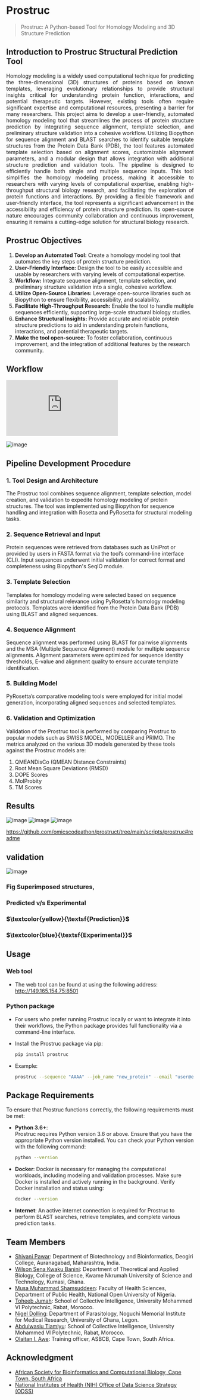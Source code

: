 # Prostruc
> Prostruc: A Python-based Tool for Homology Modeling and 3D Structure Prediction

## Introduction to Prostruc Structural Prediction Tool
<p align="justify"> Homology modeling is a widely used computational technique for predicting the three-dimensional (3D) structures of proteins based on known templates, leveraging evolutionary relationships to provide structural insights critical for understanding protein function, interactions, and potential therapeutic targets. However, existing tools often require significant expertise and computational resources, presenting a barrier for many researchers. This project aims to develop a user-friendly, automated homology modeling tool that streamlines the process of protein structure prediction by integrating sequence alignment, template selection, and preliminary structure validation into a cohesive workflow. Utilizing Biopython for sequence alignment and BLAST searches to identify suitable template structures from the Protein Data Bank (PDB), the tool features automated template selection based on alignment scores, customizable alignment parameters, and a modular design that allows integration with additional structure prediction and validation tools. The pipeline is designed to efficiently handle both single and multiple sequence inputs. This tool simplifies the homology modeling process, making it accessible to researchers with varying levels of computational expertise, enabling high-throughput structural biology research, and facilitating the exploration of protein functions and interactions. By providing a flexible framework and user-friendly interface, the tool represents a significant advancement in the accessibility and efficiency of protein structure prediction. Its open-source nature encourages community collaboration and continuous improvement, ensuring it remains a cutting-edge solution for structural biology research.</p>

## Prostruc Objectives
1. **Develop an Automated Tool:** Create a homology modeling tool that automates the key steps of protein structure prediction.
2. **User-Friendly Interface:** Design the tool to be easily accessible and usable by researchers with varying levels of computational expertise.
3. **Workflow:** Integrate sequence alignment, template selection, and preliminary structure validation into a single, cohesive workflow.
4. **Utilize Open-Source Libraries:** Leverage open-source libraries such as Biopython to ensure flexibility, accessibility, and scalability.
5. **Facilitate High-Throughput Research:** Enable the tool to handle multiple sequences efficiently, supporting large-scale structural biology studies.
6. **Enhance Structural Insights:** Provide accurate and reliable protein structure predictions to aid in understanding protein functions, interactions, and potential therapeutic targets.
7. **Make the tool open-source:** To foster collaboration, continuous improvement, and the integration of additional features by the research community.

## Workflow
![General Workflow](https://github.com/omicscodeathon/prostruct/blob/main/workflow/workflow.pdf)       
                    
                        

![image](https://github.com/omicscodeathon/prostruct/blob/main/workflow/workflow.png)

  

## Pipeline Development Procedure

### 1. Tool Design and Architecture
The Prostruc tool combines sequence alignment, template selection, model creation, and validation to expedite homology modeling of protein structures. The tool was implemented using Biopython for sequence handling and integration with Rosetta and PyRosetta for structural modeling tasks.

### 2. Sequence Retrieval and Input
Protein sequences were retrieved from databases such as UniProt or provided by users in FASTA format via the tool’s command-line interface (CLI). Input sequences underwent initial validation for correct format and completeness using Biopython's SeqIO module.

### 3. Template Selection
Templates for homology modeling were selected based on sequence similarity and structural relevance using PyRosetta's homology modeling protocols. Templates were identified from the Protein Data Bank (PDB) using BLAST and aligned sequences.

### 4. Sequence Alignment
Sequence alignment was performed using BLAST for pairwise alignments and the MSA (Multiple Sequence Alignment) module for multiple sequence alignments. Alignment parameters were optimized for sequence identity thresholds, E-value and alignment quality to ensure accurate template identification.

### 5. Building Model
PyRosetta’s comparative modeling tools were employed for initial model generation, incorporating aligned sequences and selected templates.

### 6. Validation and Optimization
Validation of the Prostruc tool is performed by comparing Prostruc to popular models such as  SWISS MODEL, MODELLER and PRIMO. The metrics analyzed on the various 3D models generated by these tools against the Prostruc models are:
1. QMEANDisCo (QMEAN Distance Constraints)
2. Root Mean Square Deviations (RMSD)
3. DOPE Scores
4. MolProbity
5. TM Scores

## Results                      
  
![image](https://github.com/omicscodeathon/prostruct/blob/main/output/image4.png)
![image](https://github.com/omicscodeathon/prostruct/blob/main/output/image1.png)
![image](https://github.com/omicscodeathon/prostruct/blob/main/output/image6.png) 


                                                                                                                                            
  
  
  
  
  
  
  



https://github.com/omicscodeathon/prostruct/tree/main/scripts/prostruc#readme 
## validation 
![image](https://github.com/omicscodeathon/prostruct/blob/main/output/superimposed%20structure.png)

### Fig Superimposed structures,
### Predicted v/s Experimental 
### $\textcolor{yellow}{\textsf{Prediction}}$ 
### $\textcolor{blue}{\textsf{Experimental}}$                                                                                                                                            
  
  
  
  
  
  
  
  
  
  
  


                    
                      
                      
   
## Usage
### Web tool
- The web tool can be found at using the following address: http://149.165.154.75:8501

### Python package
- For users who prefer running Prostruc locally or want to integrate it into their workflows, the Python package provides full functionality via a command-line interface.
- Install the Prostruc package via pip:
  ```bash
  pip install prostruc
  ```
  
- Example:
  ```bash
  prostruc --sequence "AAAA" --job_name "new_protein" --email "user@example.com"
  ```

## Package Requirements

To ensure that Prostruc functions correctly, the following requirements must be met:

- **Python 3.6+**:  
  Prostruc requires Python version 3.6 or above. Ensure that you have the appropriate Python version installed. You can check your Python version with the following command:
  ```bash
  python --version
  ```

- **Docker**:
  Docker is necessary for managing the computational workloads, including modeling and validation processes. Make sure Docker is installed and actively running in the background.
  Verify Docker installation and status using:
  ```bash
  docker --version
  ```

- **Internet**:
  An active internet connection is required for Prostruc to perform BLAST searches, retrieve templates, and complete various prediction     tasks.
  
##  Team Members
- [Shivani Pawar](https://github.com/ShivMC): Department of Biotechnology and Bioinformatics, Deogiri College, Auranagabad, Maharashtra, India.
- [Wilson Sena Kwaku Banini](https://github.com/wilson743): Department of Theoretical and Applied Biology, College of Science, Kwame Nkrumah University of Science and Technology, Kumasi, Ghana.            
- [Musa Muhammad Shamsuddeen](https://github.com/Shamss99): Faculty of Health Sciences, Department of Public Health, National Open University of Nigeria.
- [Toheeb Jumah](https://github.com/Toheeb27): School of Collective Intelligence, University Mohammed VI Polytechnic, Rabat, Morocco.
- [Nigel Dolling](https://github.com/NigelDolling): Department of Parasitology, Noguchi Memorial Institute for Medical Research, University of Ghana, Legon.
- [Abdulwasiu Tiamiyu](https://github.com/Tiamiyu1): School of Collective Intelligence, University Mohammed VI Polytechnic, Rabat, Morocco.
- [Olaitan I. Awe](https://github.com/laitanawe): Training officer, ASBCB, Cape Town, South Africa.
  
## Acknowledgment
- [African Society for Bioinformatics and Computational Biology, Cape Town, South Africa](https://www.asbcb.org/)
- [National Institutes of Health (NIH) Office of Data Science Strategy (ODSS)](https://datascience.nih.gov/)
